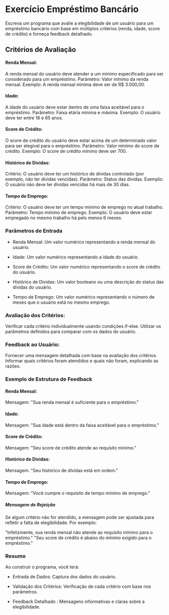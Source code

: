 
# Exercício Empréstimo Bancário

Escreva um programa que avalie a elegibilidade de um usuário para um empréstimo bancário com base em múltiplos critérios (renda, idade, score de crédito) e forneça feedback detalhado.

## Critérios de Avaliação
#### Renda Mensal:

A renda mensal do usuário deve atender a um mínimo especificado para ser considerado para um empréstimo.
Parâmetro: Valor mínimo da renda mensal.
Exemplo: A renda mensal mínima deve ser de R$ 3.000,00.

#### Idade:

A idade do usuário deve estar dentro de uma faixa aceitável para o empréstimo.
Parâmetro: Faixa etária mínima e máxima.
Exemplo: O usuário deve ter entre 18 e 65 anos.

#### Score de Crédito:

O score de crédito do usuário deve estar acima de um determinado valor para ser elegível para o empréstimo.
Parâmetro: Valor mínimo do score de crédito.
Exemplo: O score de crédito mínimo deve ser 700.

#### Histórico de Dívidas:

Critério: O usuário deve ter um histórico de dívidas controlado (por exemplo, não ter dívidas vencidas).
Parâmetro: Status das dívidas.
Exemplo: O usuário não deve ter dívidas vencidas há mais de 30 dias.

#### Tempo de Emprego:

Critério: O usuário deve ter um tempo mínimo de emprego no atual trabalho.
Parâmetro: Tempo mínimo de emprego.
Exemplo: O usuário deve estar empregado no mesmo trabalho há pelo menos 6 meses.

### Parâmetros de Entrada
- Renda Mensal: Um valor numérico representando a renda mensal do usuário.

- Idade: Um valor numérico representando a idade do usuário.

- Score de Crédito: Um valor numérico representando o score de crédito do usuário.

- Histórico de Dívidas: Um valor booleano ou uma descrição do status das dívidas do usuário.

- Tempo de Emprego: Um valor numérico representando o número de meses que o usuário está no mesmo emprego.

### Avaliação dos Critérios:

Verificar cada critério individualmente usando condições if-else.
Utilizar os parâmetros definidos para comparar com os dados do usuário.

### Feedback ao Usuário:

Fornecer uma mensagem detalhada com base na avaliação dos critérios.
Informar quais critérios foram atendidos e quais não foram, explicando as razões.

### Exemplo de Estrutura de Feedback

#### Renda Mensal:

Mensagem: "Sua renda mensal é suficiente para o empréstimo."

#### Idade:

Mensagem: "Sua idade está dentro da faixa aceitável para o empréstimo."

#### Score de Crédito:

Mensagem: "Seu score de crédito atende ao requisito mínimo."

#### Histórico de Dívidas:

Mensagem: "Seu histórico de dívidas está em ordem."

#### Tempo de Emprego:

Mensagem: "Você cumpre o requisito de tempo mínimo de emprego."

##### Mensagem de Rejeição
Se algum critério não for atendido, a mensagem pode ser ajustada para refletir a falta de elegibilidade. Por exemplo:

"Infelizmente, sua renda mensal não atende ao requisito mínimo para o empréstimo."
"Seu score de crédito é abaixo do mínimo exigido para o empréstimo."

### Resumo

Ao construir o programa, você terá:

- Entrada de Dados: Captura dos dados do usuário.
- Validação dos Critérios: Verificação de cada critério com base nos parâmetros.

- Feedback Detalhado : Mensagens informativas e claras sobre a elegibilidade.

